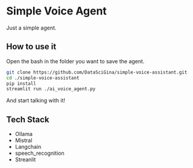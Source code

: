 # Simple Voice Agent

Just a simple agent.

## How to use it

Open the bash in the folder you want to save the agent.

```Bash
git clone https://github.com/DataSciGina/simple-voice-assistant.git
cd ./simple-voice-assistant
pip install
streamlit run ./ai_voice_agent.py
```

And start talking with it!

## Tech Stack

- Ollama
- Mistral
- Langchain
- speech_recognition
- Streanlit
